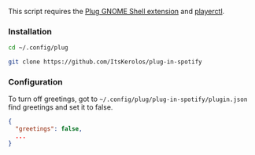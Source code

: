 This script requires the [Plug GNOME Shell extension](https://github.com/ItsKerolos/plug) and [playerctl](https://github.com/acrisci/playerctl).

### Installation

```bash
cd ~/.config/plug
```

```bash
git clone https://github.com/ItsKerolos/plug-in-spotify
```

### Configuration

To turn off greetings, got to ```~/.config/plug/plug-in-spotify/plugin.json``` find greetings and set it to false.

```json
{
  "greetings": false,
  ...
}
```
